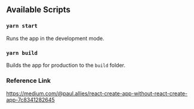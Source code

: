 ## Available Scripts

### `yarn start`

Runs the app in the development mode.

### `yarn build`

Builds the app for production to the `build` folder.

### Reference Link

https://medium.com/@paul.allies/react-create-app-without-react-create-app-7c8341282645